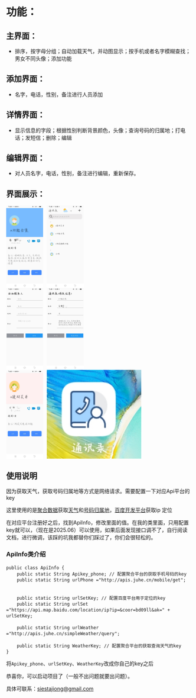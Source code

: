 # 功能：

## 主界面：

* 排序，按字母分组；自动加载天气，并动图显示；按手机或者名字模糊查找；男女不同头像；添加功能

## 添加界面：

* 名字，电话，性别，备注进行人员添加

## 详情界面：

* 显示信息的字段；根据性别判断背景颜色，头像；查询号码的归属地；打电话；发短信；删除；编辑

## 编辑界面：

* 对人员名字，电话，性别，备注进行编辑，重新保存。

## 界面展示：
<div style="display: flex;gap:10px">
<img src="./resImg/功能合集.jpg" alt="功能合集" style="width: 100px;" /> 
<img src="./resImg/主界面展示.jpg" alt="主界面展示" style="width: 100px;" />
</div>
                         




<div style="display: flex;gap:10px">
<img src="./resImg/添加界面.jpg" alt="添加界面" style="width: 100px;" />
<img src="./resImg/修改界面.jpg" alt="修改界面" style="width: 100px;" />
</div>
                            

<div style="display: flex;gap:10px">
<img src="./resImg/女性界面图.jpg" alt="女性界面图" style="width: 100px;"/>               
<img src="./resImg/桌面图标.jpg" alt="桌面图标"/>
</div>




## 使用说明

因为获取天气，获取号码归属地等方式是网络请求。需要配置一下对应Api平台的key

这里使用的是[聚合数据](https://www.juhe.cn/)获取[天气](https://www.juhe.cn/docs/api/id/73)和[号码归属地](https://www.juhe.cn/docs/api/id/11)，[百度开发平台](https://lbsyun.baidu.com/faq/api?title=webapi/ip-api)获取ip 定位 

在对应平台注册好之后，找到ApiInfo，修改里面的值。在我的类里面，只用配置key就可以，（现在是2025.06）可以使用，如果后面发现接口调不了，自行阅读文档，进行微调，该踩的坑我都替你们踩过了，你们会很轻松的。

### ApiInfo类介绍

```
public class ApiInfo {
    public static String Apikey_phone; // 配置聚合平台的获取手机号码的key
    public static String urlPhone ="http://apis.juhe.cn/mobile/get";
    
    
    public static String urlSetKey; // 配置百度平台用于定位的key
    public static String urlSet ="https://api.map.baidu.com/location/ip?ip=&coor=bd09ll&ak=" + urlSetKey;
    
    public static String urlWeather ="http://apis.juhe.cn/simpleWeather/query";

    public static String WeatherKey; // 配置聚合平台的获取查询天气的key
}
```

将`Apikey_phone`、`urlSetKey`、`WeatherKey`改成你自己的key之后

恭喜你，可以启动项目了（一般不出问题就要出问题）。

具体可联系：siestajiong@gmail.com
